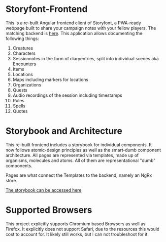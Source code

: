 # Storyfont-Frontend

This is a re-built Angular frontend client of Storyfont, a PWA-ready webpage built to share your campaign notes with your fellow players. The matching backend is [here](https://github.com/PhilippMDoerner/NimStoryFont). This application allows documenting the following things:

1. Creatures
2. Characters
3. Sessionnotes in the form of diaryentries, split into individual scenes aka Encounters
4. Items
5. Locations
6. Maps including markers for locations
7. Organizations
8. Quests
9. Audio recordings of the session including timestamps
10. Rules
11. Spells
12. Quotes

# Storybook and Architecture
This re-built frontend includes a storybook for individual components. It now follows atomic-design principles as well as the smart-dumb component architecture. All pages are represented via templates, made up of organisms, molecules and atoms. All of them are representational "dumb" components. 

Pages are what connect the Templates to the backend, namely an NgRx store.

[The storybook can be accessed here](https://philippmdoerner.github.io/nimstoryfont-gui/)

# Supported Browsers
This project explicitly supports Chromium based Browsers as well as Firefox.
It explicitly does not support Safari, due to the resources this would cost to account for. It likely still works, but I can not troubleshoot for it.